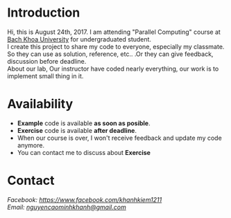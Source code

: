 # Introduction
Hi, this is August 24th, 2017. I am attending "Parallel Computing" course at [Bach Khoa University](http://bku.edu.vn/) for undergraduated student.  
I create this project to share my code to everyone, especially my classmate. So they can use as solution, reference, etc.. .Or they can give feedback, discussion before deadline.  
About our lab, Our instructor have coded nearly everything, our work is to implement small thing in it.  
# Availability
- **Example** code is available **as soon as posible**.
- **Exercise** code is available **after deadline**.
- When our course is over, I won't receive feedback and update my code anymore.
- You can contact me to discuss about **Exercise**
# Contact
*Facebook: https://www.facebook.com/khanhkiem1211*  
*Email: nguyencaominhkhanh@gmail.com*  